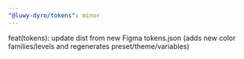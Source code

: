 ```yaml
---
"@luwy-dyro/tokens": minor
---
```


feat(tokens): update dist from new Figma tokens.json (adds new color families/levels and regenerates preset/theme/variables)
